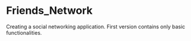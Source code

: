 # Friends_Network

Creating a social networking application. First version contains only basic functionalities.